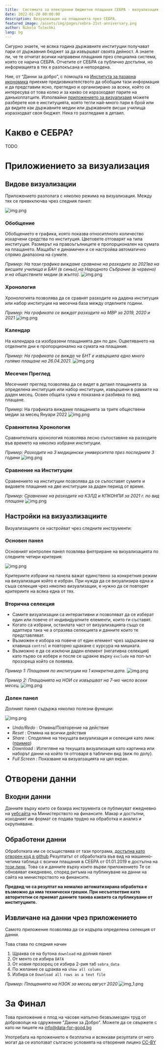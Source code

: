 ```yaml
---
title:  Системата за електронни бюджетни плащания СЕБРА - визуализация
date: 2022-01-20 00:00:00
description: Визуализация на плащанията през СЕБРА.     
featured_image: /assets/img/pages/sebra-21st-anniversary.png
author: Nikola Tulechki 
lang: bg
---
```


Сигурно знаете, че всяка година държавните институции получават пари от държавния бюджет за да извършват своята дейност. 
А знаете ли, че те отчитат всички направени плащания през специална система, която се нарича СЕБРА. 
Отчетите от СЕБРА са публично достъпни, но информацията в тях е разпокъсана и непоредена. 

Ние, от “Данни за добро”, с помощта на [Института за пазарна икономика](https://ime.bg/)  приехме предизвикателството да обобщим тази информация и да представим ясно, прегледно и организирано за всеки, който се интересува от това колко и за какво се изразходват парите на данъкоплатците.
Изполвайки [приложението за визуализаия](https://data-for-good.bg/sebra) можете разберете коя е институцията, която тегли най-много пари в брой или да видите как държавните медии или държавните висши училища изразходват своя бюджет. Нека го разгледаме в детаил.

# Какво е СЕБРА?

TODO

# Приложиението за визуализация

## Видове визуализации

Приложението разполага с няколко режима на визуализация.
Между тях се превкключва чрез следния панел:

![img.png](../../assets/img/sebra/sections.png)

### Обобщение

Обобщението е графика, която показва относитлното количество изхарчени средства по институция.
Цветовете отговарят на типа институция.
Размерът на правоъгълниците е пропорционален на сумата на плащането.
Мащабът е динамичен и се настройва автоматично спрямо диапазона на сумите. 

*Пример: На тази графика виждаме сравнене на разходите за 2021ва на висшите училища и БАН (в синьо),на Народното Събрание (в червено) и на обществните медии (в жълто).*
![img.png](../../assets/img/sebra/obobshtenie.png)

### Хронология

Хронологията позволява да се сравнят разходите на дадена институция или набор институции на месечна база между отделните години. 

*Пример: На графиката се виждат разходите на МВР за 2019, 2020 и 2021*
![img.png](../../assets/img/sebra/hronologia.png)

### Календар

На календара са изобразени плащанията ден по ден. 
Оцветяването  на отделните дни е пропорционално на сумата на плащания.

*Пример: На графиката се вижда че БНТ е извършила едно много голямо плащане на 26.04.2021.*
![img.png](../../assets/img/sebra/kalendar.png)

### Месечен Преглед

Месечният преглед позволява да се видят в детаил плащанията за определена институция или набор институции, извършени в рамките на даден месец.
Освен общата сума е показана и разбивка по вид плащане.

Пример: На графиката виждаме плащанията за трите обществени медии за месец Януари 2022
![img.png](../../assets/img/sebra/mesechen.png)

### Сравнителна Хронология

Сравнителната хронология позволява лесно съпоставяне на разходите във времето на няколко избрани институции.

*Пример: Разходите на 3 медицински университета през последните 3 години*
![img.png](../../assets/img/sebra/srav_hronologia.png)

### Сравнение на Институции 

Сравнението на институции позволява да се съпоставят сумите и видовете плащания на две институции за даден период от време.

*Пример: Сравнение на рaзходите на КЗЛД и КПКОНПИ за 2021 г. по вид плащане*
![img.png](../../assets/img/sebra/srav_institucii.png)

## Настройки на визуазлизациите

Визуализациите се настройват чрез следните инструменти:

### Основен панел 

Основният контролен панел позвлява филтриране на визуализацията по следните четири критерия:

  ![img.png](../../assets/img/sebra/panel.png)

Критериите избрани на панела важат единствено за конкретния режим на визуализация който е избран.
При нужда да се визуализира една и съша селекция чрез няколко визуализации, е нужно да се повторят критериите на всяка една от тях.

### Вторична селекция

* Самите визуализации са интерактивни и позволяват да се изберат един или повече от индивидуалните елементи, които ги съставят.
* Когато са избрани, останлата част от визуализацията също се адаптира така че а отразява селекцията и данните които те представляват.
* Възможен е избора на повече от един елемент чрез задържане на клавиша `control` и повторно щракане с курсура на мишката.
* Възможно е да се изключи даден елемент (негативна селекция) като първо се избере и после се щракне върху `exclude` на поп-ъп прозореца който се появява. 

*Пример 1: Плащания по институции на 1 конкретна дата.*
![img.png](../../assets/img/sebra/kalendar_select_1.png)

*Пример 2: Плащанията на НОИ се извършват на 7-мо число всеки месец.*
![img.png](../../assets/img/sebra/kalendar_select_2.png)

### Долен панел

Долният панел съдържа няколко полезни функции:

![img.png](../../assets/img/sebra/bottom_controls.png)

* *Undo/Redo* : Отмяна/Повторение на действие
* *Reset* : Отмяна на всички действия
* *Share* : Споделяне на текущата визуализация и селекция като линк ([пример](https://public.tableau.com/shared/CW2R9NS6K?:display_count=y&:origin=viz_share_link&:embed=y))
* *Download* : Изтегляне на текущата визуализация като картинка или наборът данни на който тя отговаря в табличен вид (виж по долу).
* *Full Screen* : Показване на визуалзацията на цял екран. 

# Отворени данни

## Входни данни

Данните върху които се базира инструмента се публикуват ежедневно на [уебсайта](https://www.minfin.bg/bg/transparency) на Министерството на финансите.
Макар и достъпни, изходният им формат се подава трудно на обработка и анализ и окрупняване.  

## Обработени данни

Обработката им се осъществява от тази програма, [достъпна като отворен код в github](https://github.com/data-for-good-bg/sebra-scrape)
Резултатът от обработката във вид на машинно-четима таблица с всички плащания в СЕБРА от 01.01.2019 е достъпна на [този линк](https://docs.google.com/spreadsheets/d/1VoB4dIH2Y2x2O-eH0ivNmBUYCcT-1NR6T5h8eWkE33Y/gviz/tq?tqx=out:csv&gid=1639699984).
Това са и данните върху които върви приложението
Те се обновяват ежедневно, според ритъма на публикуване на данни на сайта на министерството на финансите.

**Предвид че са резултат на немалко автоматизирана обработка е възможно да има технически грешки. При несъответвие като авторитетни се приемат данните такива каквито са публикувани от институциите.** 

## Извличане на данни чрез приложението

Самото приложение позволява да се издърпа определена селекция от данни. 

Това става по следния начин
1. Щраква се на бутона `download` на долния панел 
2. От менто се избира `DATA`
3. От новия прозорец се избира 2-рия таб `sebra_data`
4. По желание се щраква на `show all colums`
5. Избира се `Download all rows as a text file`

*Пример: Плащанията на НЗОК за месец август 2020*
![img_1.png](../../assets/img/sebra/download_data.png)

# За Финал

Това приложение е плод на часове напълно безвъзмезден труд от доброволци на сдружение "Данни за Добро". 
Можете да се свържете с като ни пишете на [info@data-for-good.bg](mailto:info@data-for-good.bg)

Употребата на прложението е безплатна и всяккави резултати от него могат да се използват сългасно условията на отворения лиценз [CC-BY](https://creativecommons.org/licenses/by/2.5/bg/)

